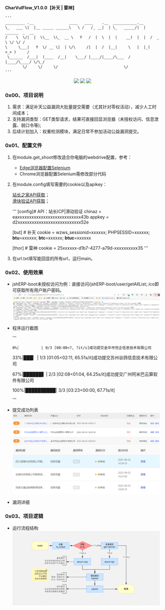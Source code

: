 **CharVulFlow_V1.0.0【补天 | 雷神】**

    '''
    _________ .__                ____   ____    .__  ___________.__                 
    \_   ___ \|  |__ _____ ______\   \ /   /_ __|  | \_   _____/|  |   ______  _  __
    /    \  \/|  |  \\__  \\_  __ \   Y   /  |  \  |  |    __)  |  |  /  _ \ \/ \/ /
    \     \___|   Y  \/ __ \|  | \/\     /|  |  /  |__|     \   |  |_(  <_> )     / 
     \______  /___|  (____  /__|    \___/ |____/|____/\___  /   |____/\____/ \/\_/  
            \/     \/     \/                              \/
    '''
<p align="center">
<a href="https://opensource.org/licenses/MIT"><img src="https://img.shields.io/badge/license-MIT-_red.svg"></a>
<a href="https://github.com/asaotomo/fofamap/issues"><img src="https://img.shields.io/badge/contributions-welcome-brightgreen.svg?style=flat"></a>
<a href="https://github.com/sqlmapproject/sqlmap/actions/workflows/tests.yml"><img src="https://img.shields.io/badge/python-3.7-blue.svg"></a>
</p>

### 0x00、项目说明
1. 需求：满足补天公益漏洞大批量提交需要（尤其针对零权活动），减少人工时间成本；
2. 支持漏洞类型：GET类型请求，结果可直接回显浏览器（未授权访问、信息泄露、弱口令等);
3. 后续计划加入：权重检测模块，满足日常不参加活动公益漏洞提交。

### 0x01、配置文件

1. 在module.get_shoot修改适合你电脑的webdrive配置，参考：  
   - [Edge浏览器配置Selenium](https://blog.csdn.net/tk1023/article/details/109078613)    
   - Chrome浏览器配置Selenium需修改部分代码

2. 在module.config填写需要的cookie以及apikey：

    [站长之家API获取](https://my.chinaz.com/ChinazAPI/DataCenter/MyDataApi)；  
    [滑块验证API获取](http://rrocr.com/)；

    '''
    [config]# API：站长ICP|滑动验证
    chinaz = eaxxxxxxxxxxxxxxxxxxxxxxxxxxx43b 
    appkey = d2xxxxxxxxxxxxxxxxxxxxxxxxxxx52e
    
    [but]   # 补天
    cookie = wzws_sessionid=xxxxxx; PHPSESSID=xxxxxx; __btu__=xxxxxx; __btc__=xxxxxx; __btuc__=xxxxxx
    
    [thor]  # 雷神
    cookie = 25xxxxxx-d1b7-4277-a79d-xxxxxxxxxx35
    '''
3. 在url.txt填写能回显的所有url，运行main。

### 0x02、使用效果
- jshERP-boot未授权访问为例：直接访问/jshERP-boot/user/getAllList;.ico即可获取所有用户账户密码。
![img_1.png](images%2Fimg_1.png)

- 程序运行截图

    '''

      0%|          | 0/3 [00:00<?, ?it/s]成功提交金华市悦企信息技术有限公司

     33%|███▎      | 1/3 [01:05<02:11, 65.51s/it]成功提交苏州谷鸽信息技术有限公司

     67%|██████▋   | 2/3 [02:08<01:04, 64.25s/it]成功提交广州阿米巴云算软件有限公司

    100%|██████████| 3/3 [03:23<00:00, 67.71s/it]

    '''
- 提交成功列表
    ![img_2.png](images%2Fimg_2.png)
    ![img_3.png](images%2Fimg_3.png)
- 漏洞详细

### 0x03、项目逻辑
- 运行流程结构
    ![img.png](images%2Fimg.png)